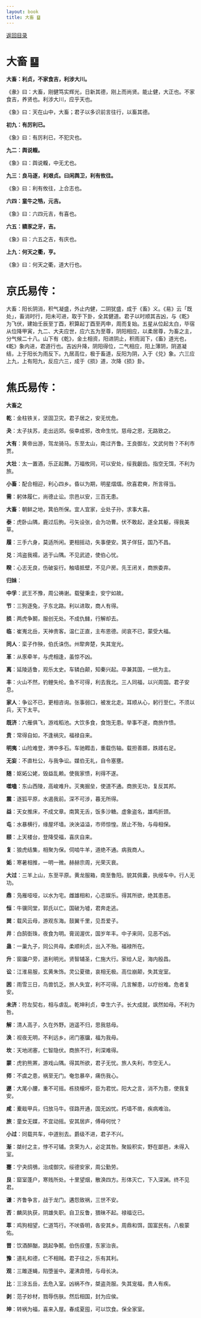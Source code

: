 ```yaml
---
layout: book
title: 大畜 ䷙
---
```


[返回目录](./)

# 大畜 ䷙

**大畜：利贞，不家食吉，利涉大川。**

《彖》曰：大畜，刚健笃实辉光，日新其德，刚上而尚贤。能止健，大正也。不家食吉，养贤也。利涉大川，应乎天也。

《象》曰：天在山中，大畜；君子以多识前言往行，以畜其德。

**初九：有厉利已。**

《象》曰：有厉利已，不犯灾也。

**九二：舆说輹。**

《象》曰：舆说輹，中无尤也。

**九三：良马逐，利艰贞。曰闲舆卫，利有攸往。**

《象》曰：利有攸往，上合志也。

**六四：童牛之牿，元吉。**

《象》曰：六四元吉，有喜也。

**六五：豶豕之牙，吉。**

《象》曰：六五之吉，有庆也。

**上九：何天之衢，亨。**

《象》曰：何天之衢，道大行也。

# 京氏易传：

大畜：阳长阴消，积气凝盛，外止内健，二阴犹盛，成于《畜》义。《易》云「既处」，畜消时行，阳未可进，取于下卦，全其健道。君子以时顺其吉凶，与《乾》为飞伏，建始壬辰至丁酉，积算起丁酉至丙申，周而复始。五星从位起太白，毕宿从位降甲寅，九二、大夫应世，应六五为至尊，阴阳相应，以柔居尊，为畜之主，分气候二十八。山下有《乾》，金土相资，阳进阴止，积雨润下，《畜》道光也，《乾》象内进，君道行也。吉凶升降，阴阳得位，二气相应，阳上薄阴，阴道凝结，上于阳长为雨反下。九居高位，极于畜道，反阳为阴，入于《兑》象。六三应上九，上有阳九，反应六三，成于《损》道，次降《损》卦。


# 焦氏易传：

**大畜之**

**乾**：金柱铁关，坚固卫灾。君子居之，安无忧危。

**夬**：太子扶苏，走出远郊。佞幸成邪，改命生忧。慈母之恩，无路致之。

**大有**：黄帝出游，驾龙骑马。东至太山，南过齐鲁。王良御左，文武何咎？不利市贾。

**大壮**：太一置酒，乐正起舞。万福攸同，可以安处，绥我齯齿。指空无饵，不利为旅。

**小畜**：配合相迎，利心四乡。昏以为期，明星熠熠。欣喜君奭，所言得当。

**需**：躬体履仁，尚德止讼。宗邑以安，三百无患。

**大畜**：朝鲜之地，箕伯所保。宜人宜家，业处子孙，求事大喜。

**泰**：虎卧山隅，鹿过后朐。弓矢设张，会为功曹。伏不敢起，遂全其躯，得我美草。

**履**：三手六身，莫适所闲。更相摇动，失事便安。箕子佯狂，国乃不昌。

**兑**：鸿盗我襦，逃于山隅。不见武迹，使伯心忧。

**睽**：心志无良，伤破妄行。触墙抵壁，不见户房。先王闭关，商旅委弃。

**归妹**：

**中孚**：武王不豫，周公祷谢。载璧秉圭，安宁如故。

**节**：三狗逐兔，子东北路。利以进取，商人有得。

**损**：两虎争鬭，服创无处。不成仇雠，行解却去。

**临**：崔嵬北岳，天神贵客。温仁正直，主布恩德。闵哀不已，蒙受大福。

**同人**：栾子作殃，伯氏诛伤。州犂奔楚，失其宠光。

**革**：从豕牵羊，与虎相逢，虽惊不凶。

**离**：延陵适鲁，观乐太史。车辚白颠，知秦兴起。卒兼其国，一统为主。

**丰**：火山不然，钓鲤失纶。鱼不可得，利去我北。三人同福，以兴周国。君子安息。

**家人**：争讼不已，更相咨询。张事弱口，被发北走。耳顺从心，躬行至仁。不须以兵，天下太平。

**既济**：六雁俱飞，游戏稻池。大饮多食，食饱无患。举事不遂，商旅作愦。

**贲**：常得自如，不逢祸灾。福禄自来。

**明夷**：山险难登，渭中多石。车驰轊击，重载伤轴。载担善踬，跌踒右足。

**无妄**：不直杜公，与我争讼。媒伯无礼，自令塞壅。

**随**：妪妬公姥，毁益乱赖。使我家愦，利得不遂。

**噬嗑**：东山西陵，高峻难升。灭夷掘垒，使道不通。商旅无功，复反其邦。

**震**：逐狐平原，水遏我前。深不可涉，暮无所得。

**益**：天女推床，不成文章。南箕无舌，饭多沙糖。虚象盗名，雄鸡折颈。

**屯**：水暴横行，缘屋坏墙。泱泱溢溢，市师惊惶。居止不殆，与母相保。

**颐**：上天楼台，登降受福，喜庆自来。

**复**：狼虎结集，相聚为保。伺啮牛羊，道绝不通。病我商人。

**姤**：寒暑相推，一明一微。赫赫宗周，光荣灭衰。

**大过**：三羊上山，东至平原。黄龙服箱，南至鲁阳。貌其佩囊，执绶车中。行人无功。

**鼎**：凫雁哑哑，以水为宅。雌雄相和，心志娱乐。得其所欲，绝其患恶。

**恒**：牛骥同堂，郭氏以亡。国破为墟，君奔走逃。

**巽**：载风云母，游观东海。鼓翼千里，见吾爱子。

**井**：白鹄衘珠，夜食为明。膏润渥优，国岁年丰。中子来同，见恶不凶。

**蛊**：一巢九子，同公共母。柔顺利贞，出入不殆。福禄所在。

**升**：窗牖户旁，道利明光。贤智辅圣，仁施大行。家给人足，海内殷昌。

**讼**：江淮易服，玄黄朱饰。灵公夏徵，哀相无极。高位崩颠，失其宠室。

**困**：雨雪三日，鸟兽饥乏。旅人失宜，利不可得。几言解患，以疗纷难。危者复安。

**未济**：符左契右，相与虐乱。乾坤利贞，幸生六子。长大成就，飒然如母。不利为咎。

**解**：清人高子，久在外野。逍遥不归，思我慈母。

**涣**：视夜无明，不利远乡。闭门塞牖，福为我母。

**坎**：天地闭塞，仁智隐伏。商旅不行，利深难得。

**蒙**：虎豹熊罴，游戏山隅。得其所欲，君子无忧。旅人失利，市空无人。

**师**：不虞之患，祸至无门。奄忽暴卒，痛伤我心。

**遯**：大尾小腰，重不可摇。栋挠榱坏，臣为君忧。阳大之言，消不为患，使我复安。

**咸**：櫜戢甲兵，归放马牛。径路开通，国无凶忧。朽墙不凿，疾病难治。

**旅**：童女无媒，不宜动摇。安其居庐，傅母何忧？

**小过**：同载共车，中道别去。爵级不进，君子不兴。

**渐**：桀纣之主，悖不可辅。贪荣为人，必定其咎。聚鈠积实，野在鄙邑，未得入室。

**蹇**：宁夬鸱鴞，治成御灾。绥德安家，周公勤劳。

**艮**：窟室蓬户，寒贱所处。十里望烟，散涣四方。形体灭亡，下入深渊。终不见君。

**谦**：齐鲁争言，战于龙门。遘怨致祸，三世不安。

**否**：麟凤执获，阴雄失职。自卫反鲁，猥昧不起。禄福讫已。

**萃**：鸡狗相望，仁道笃行。不吠昏明，各安其乡。周鼎和饵，国富民有。八极蒙佑。

**晋**：饮酒醉酗，跳起争鬭。伯伤叔僵，东家治丧。

**豫**：道礼和德，仁不相贼。君子往之，乐有其利。

**观**：三雎逐蝇，陷堕釜中。灌沸弇殪，与母长决。

**比**：三涂五岳，去危入室。凶祸不作，桀盗尧服。失其宠福，贵人有疾。

**剥**：范子妙材，戮辱伤肤。然后相国，封为应侯。

**坤**：转祸为福，喜来入屋。春成夏囤，可以饮食。保全家室。


